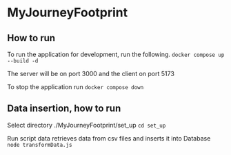 # MyJourneyFootprint

## How to run

To run the application for development, run the following.
`docker compose up --build -d`

The server will be on port 3000 and the client on port 5173

To stop the application run
`docker compose down`

## Data insertion, how to run

Select directory ./MyJourneyFootprint/set_up
`cd set_up`

Run script data retrieves data from csv files and inserts it into Database
`node transformData.js`
